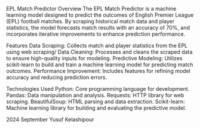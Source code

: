 EPL Match Predictor
Overview
The EPL Match Predictor is a machine learning model designed to predict the outcomes of English Premier League (EPL) football matches. By scraping historical match data and player statistics, the model forecasts match results with an accuracy of 70%, and incorporates iterative improvements to enhance prediction performance.

Features
Data Scraping: Collects match and player statistics from the EPL using web scraping/
Data Cleaning: Processes and cleans the scraped data to ensure high-quality inputs for modeling.
Predictive Modeling: Utilizes scikit-learn to build and train a machine learning model for predicting match outcomes.
Performance Improvement: Includes features for refining model accuracy and reducing prediction errors.

Technologies Used
Python: Core programming language for development.
Pandas: Data manipulation and analysis.
Requests: HTTP library for web scraping.
BeautifulSoup: HTML parsing and data extraction.
Scikit-learn: Machine learning library for building and evaluating the predictive model.

2024 September
Yusuf Kelashipour
